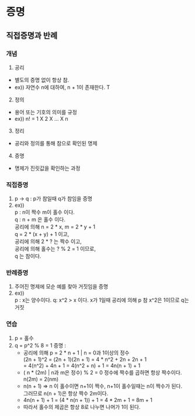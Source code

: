 #  증명

## 직접증명과 반례

### 개념

1. 공리
- 별도의 증명 없이 항상 참.
- ex)) 자연수 n에 대하여, n + 1이 존재한다. T

2. 정의
- 용어 또는 기호의 의미를 규정
- ex)) n! = 1 X 2 X ... X n

3. 정리
- 공리와 정의를 통해 참으로 확인된 명제

4. 증명
- 명제가 진릿값을 확인하는 과정

### 직접증명
1. p -> q : p가 참일때 q가 참임을 증명
2. ex)) <br>
    p : n이 짝수 m이 홀수 이다. <br>
    q : n + m 은 홀수 이다.  <br>
    공리에 의해 n = 2 * x, m = 2 * y + 1 <br>
    q = 2 * (x + y) + 1 이고,  <br> 
    공리에 의해 2 * ? 는 짝수 이고,  <br>
    공리에 의해 홀수는 ? % 2 = 1 이므로,  <br>
    q 는 참이다.

### 반례증명
1. 주어진 명제에 모순 예를 찾아 거짓임을 증명
2. ex)) <br>
    p : x는 양수이다.
    q: x^2 > x 이다.
    x가 1일때 공리에 의해 p 참
    x^2은 1이므로 q는 거짓

### 연습
1. p = 홀수
2. q = p^2 % 8 = 1
증명 : <br>
    - 공리에 의해 p = 2 * n + 1 | n = 0과 1이상의 정수 <br>
    (2n + 1)^2 = (2n + 1)(2n + 1) = 4 * n^2 + 2n + 2n + 1 <br>
        = 4(n^2) + 4n + 1 = 4(n^2 + n) + 1 = 4n(n + 1) + 1
    - ( n * (2m) | n과 m은 정수) % 2 = 0 정수에 짝수를 곱하면 항상 짝수이다.<br>
        n(2m) = 2(nm)
    - n(n + 1) => n 이 홀수이면 n+1이 짝수, n+1이 홀수일때는 n이 짝수가 된다.<br>
        그러므로 n(n + 1)은 항상 짝수 2m이다.
    - 4n(n + 1) + 1 = (4 * n(n + 1)) + 1 = 4 * 2m + 1 = 8m + 1
    - 따라서 홀수의 제곱은 항상 8로 나누면 나머가 1이 된다.


    



















